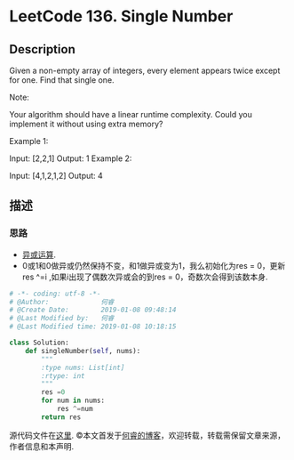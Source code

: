 # LeetCode 136. Single Number

## Description

Given a non-empty array of integers, every element appears twice except for one. Find that single one.

Note:

Your algorithm should have a linear runtime complexity. Could you implement it without using extra memory?

Example 1:

Input: [2,2,1]
Output: 1
Example 2:

Input: [4,1,2,1,2]
Output: 4

## 描述

### 思路

* [异或运算](https://zh.wikipedia.org/zh-hans/%E9%80%BB%E8%BE%91%E5%BC%82%E6%88%96).
* 0或1和0做异或仍然保持不变，和1做异或变为1，我么初始化为res = 0，更新res ^=i ,如果i出现了偶数次异或会的到res = 0，奇数次会得到该数本身.

```python
# -*- coding: utf-8 -*-
# @Author:             何睿
# @Create Date:        2019-01-08 09:48:14
# @Last Modified by:   何睿
# @Last Modified time: 2019-01-08 10:18:15

class Solution:
    def singleNumber(self, nums):
        """
        :type nums: List[int]
        :rtype: int
        """
        res =0
        for num in nums:
            res ^=num
        return res
```

源代码文件在[这里](https://github.com/ruicore/Algorithm/blob/master/Leetcode/2019-01-08-136-Single-Number.py).
©本文首发于[何睿的博客](https://www.ruicore.cn/leetcode-136-single-number/)，欢迎转载，转载需保留文章来源，作者信息和本声明.
